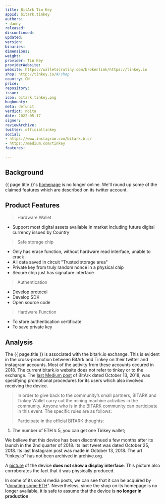 ```yaml
---
title: BitArk Tin Key
appId: bitark.tinkey
authors:
- danny
released: 
discontinued: 
updated: 
version: 
binaries: 
dimensions: 
weight: 
provider: Tin Key
providerWebsite: 
website: https://walletscrutiny.com/brokenlink/https://tinkey.io
shop: http://tinkey.io/#/shop
country: CN
price: 
repository: 
issue: 
icon: bitark.tinkey.png
bugbounty: 
meta: defunct
verdict: noita
date: 2022-05-17
signer: 
reviewArchive: 
twitter: officialtinkey
social:
- https://www.instagram.com/bitark.b.c/
- https://medium.com/tinkey
features: 

---
```


## Background

{{ page.title }}'s [homepage](https://tinkey.io) is no longer online. We'll round up some of the claimed features which are described on its twitter account. 

## Product Features

> Hardware Wallet
- Support most digital assets available in market including future digital currency issued by Country
>
> Safe storage chip
- Only has erase function, without hardware read interface, unable to crack
- All data saved in circuit "Trusted storage area"
- Private key from truly random nonce in a physical chip
- Secure chip just has signature interface
>
> Authentication
- Develop protocol
- Develop SDK
- Open source code
>
> Hardware Function
- To store authentication certificate
- To save private key

## Analysis 

The {{ page.title }} is associated with the bitark.io exchange. This is evident in the cross-promotion between BitArk and Tinkey on their twitter and instagram accounts. Most of the activity from these accounts occured in 2018. The current bitark.io website does not refer to tinkey or to the exchange. The [last Medium post](https://medium.com/@bitark/bitark-weekly-028-october-8-october-13-59df5522345c) of BitArk dated October 13, 2018, was specifying promotional procedures for its users which also involved receiving the device. 

> In order to give back to the community’s small partners, BITARK and Tinkey Wallet carry out the mining machine activities in the community. Anyone who is in the BITARK community can participate in this event. The specific rules are as follows:
>
> Participate in the official BITARK thoughts:
1. The number of ETH ≥ 5, you can get one Tinkey wallet;


We believe that this device has been discontinued a few months after its launch in the 2nd quarter of 2018. Its last tweet was dated October 25, 2018. Its last Instagram post was made in October 13, 2018. The url "tinkey.io" has not been archived in archive.org. 

A [picture](https://www.instagram.com/p/BoQyVQOAQA3/) of the device **does not show a display interface**. This picture also corroborates the fact that it was physically produced.

In some of its social media posts, we can see that it can be acquired by "[donating some ETH](https://twitter.com/officialtinkey/status/1052157834807439360)". Nevertheless, since the shop on its homepage is no longer available, it is safe to assume that the device is **no longer in production**. 

